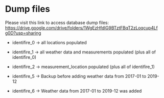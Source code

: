 # Dump files

Please visit this link to access database dump files: https://drive.google.com/drive/folders/1WgEzHfdlG9BTztFBqT2zLoqcup4Lfg0D?usp=sharing

 - identifire_0 -> all locations populated
 - identifire_1 -> all weather data and measurements populated (plus all of identifire_0)
 - identifire_2 -> measurement_location populated (plus all of identifire_1)

 - identifire_5 -> Backup before adding weather data from 2017-01 to 2019-12
 - identifire_6 -> Weather data from 2017-01 to 2019-12 was added